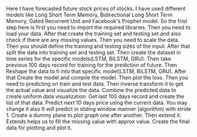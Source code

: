 Here I have forecasted future stock prices of stocks. I have used different models like Long Short Term Memory, Bidirectional Long Short Term Memory, Gated Recurrent Unit and Facebook's Prophet model.
So the frist step here is first you need to import the required libraries.
Then you need to load your data.
After that create the training set and testing set and also check if there are any missing values.
Then you need to scale the data.
Then you should define the training and testing sizes of the input.
After that split the data into training set and testing set.
Then create the dataset in time series for the specific models(LSTM, BiLSTM, GRU).
Then take previous 100 days record for training for the prediction of future.
Then Reshape the data to fi into that specific model(LSTM, BiLSTM, GRU).
After that Create the model and compile the model.
Then plot the loss.
Then you need to predicting on train and test data.
Then inverse transform it to get the actual value and visualize the data.
Combine the predicted data to create uniform data visualization.
Get last 100 days record and create the list of that data.
Predict next 10 days price using the current data. You may change it also
It will predict in sliding window manner (algorithm) with stride 1.
Create a dummy plane to plot graph one after another.
Then extend it. Extends helps us to fill the missing value with approx value.
Create the final data for plotting and plot it.
